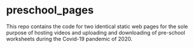 # preschool_pages
This repo contains the code for two identical static web pages for the sole purpose of hosting videos and uploading and downloading of pre-school worksheets during the Covid-19 pandemic of 2020.
